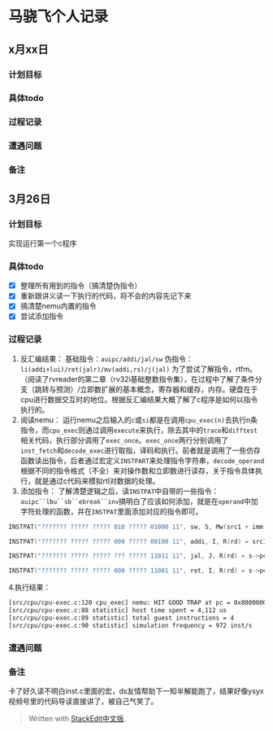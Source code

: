 # 马骁飞个人记录
## x月xx日
### 计划目标
### 具体todo
### 过程记录
### 遭遇问题
### 备注

## 3月26日
### 计划目标
实现运行第一个c程序
### 具体todo
 - [x]  整理所有用到的指令（搞清楚伪指令）
 - [x]  重新跟讲义读一下执行的代码，将不会的内容先记下来
 - [x] 搞清楚nemu内置的指令
 - [x] 尝试添加指令
### 过程记录
 1. 反汇编结果：
基础指令：`auipc/addi/jal/sw`
伪指令：`li(addi+lui)/ret(jalr)/mv(addi,rs)/j(jal)`
为了尝试了解指令，rtfm。（阅读了rvreader的第二章（rv32i基础整数指令集），在过程中了解了条件分支（跳转与预测）/立即数扩展的基本概念，寄存器和缓存，内存。硬盘在于cpu进行数据交互时的地位。根据反汇编结果大概了解了c程序是如何以指令执行的。
2. 阅读nemu：
运行nemu之后输入的`c`或`si`都是在调用`cpu_exec(n)`去执行n条指令，而`cpu_exec`则通过调用`execute`来执行，除去其中的`trace`和`difftest`相关代码，执行部分调用了`exec_once`。`exec_once`两行分别调用了`inst_fetch`和`decode_exec`进行取指，译码和执行。前者就是调用了一些仿存函数读出指令，后者通过宏定义`INSTPART`来处理指令字符串，`decode_operand`根据不同的指令格式（不全）来对操作数和立即数进行读存，关于指令具体执行，就是通过c代码来模拟rtl对数据的处理。
3. 添加指令：
了解清楚逻辑之后，读`INSTPAT`中自带的一些指令：`auipc``lbu``sb``ebreak``inv`搞明白了应该如何添加，就是在`operand`中加字符处理的函数，并在`INSTPAT`里面添加对应的指令即可。
```c
INSTPAT("??????? ????? ????? 010 ????? 01000 11", sw, S, Mw(src1 + imm, 4, src2)); // 向内存中写入

INSTPAT("??????? ????? ????? 000 ????? 00100 11", addi, I, R(rd) = src1 + imm); // addi指令

INSTPAT("??????? ????? ????? ??? ????? 11011 11", jal, J, R(rd) = s->pc + 4; s->dnpc += imm - 4;); // jal指令

INSTPAT("??????? ????? ????? 000 ????? 11001 11", ret, I, R(rd) = s->pc + 4; s->dnpc = (src1 + imm) & ~1); // jalr(ret)指令
```
4.执行结果：
```bash
[src/cpu/cpu-exec.c:120 cpu_exec] nemu: HIT GOOD TRAP at pc = 0x8000000c
[src/cpu/cpu-exec.c:88 statistic] host time spent = 4,112 us
[src/cpu/cpu-exec.c:89 statistic] total guest instructions = 4
[src/cpu/cpu-exec.c:90 statistic] simulation frequency = 972 inst/s
```

### 遭遇问题
### 备注
卡了好久读不明白inst.c里面的宏，ds友情帮助下一知半解能跑了，结果好像ysyx视频号里的代码导读直接讲了，被自己气笑了。
> Written with [StackEdit中文版](https://stackedit.cn/).
<!--stackedit_data:
eyJoaXN0b3J5IjpbMTE0OTExODMzNiwxMTkwOTI0NzY2LC02Nz
YwMjcyMDcsMTEyNDU4NTA4MiwxMjM4Mzg0NjI5LC00NTE1MjI1
MDEsLTE2NzY4MzUzNTcsLTc2NjcxNjU1Ml19
-->